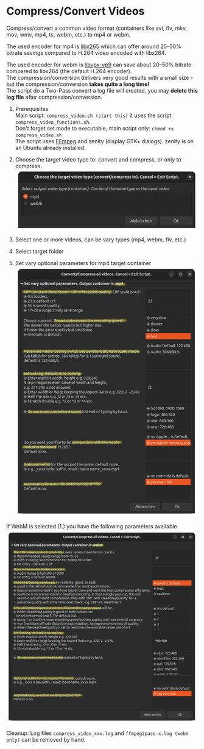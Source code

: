 # Compress/Convert Videos

Compress/convert a common video format (containers like avi, flv, mkv, mov, wmv, mp4, ts, webm, etc.) to mp4 or webm.

The used encoder for mp4 is [libx265](https://trac.ffmpeg.org/wiki/Encode/H.265) which can offer around 25–50% bitrate savings compared to H.264 video encoded with libx264.

The used encoder for webm is [libvpx-vp9](https://trac.ffmpeg.org/wiki/Encode/VP9#constrainedq) can save about 20–50% bitrate compared to libx264 (the default H.264 encoder). \
The compression/conversion delivers very good results with a small size - but the compression/conversion **takes quite a long time!** \
The script do a Two-Pass convert a log file will created, you may **delete this log file** after compression/conversion.

1. Prerequisites \
Main script: ``compress_video.sh (start this)`` it uses the script ``compress_video_functions.sh``. \
Don't forget set mode to executable, main script only: ``chmod +x compress_video.sh`` \
The script uses [FFmpeg](https://ffmpeg.org/download.html) and zenity (display GTK+ dialogs). zenity is on an Ubuntu already installed.

1. Choose the target video type to: convert and compress,  or only to compress.
![Choose video type](../../../img/chooseTargetVideo.png)

1. Select one or more videos, can be vary types (mp4, webm, flv, etc.)

1. Select target folder

1. Set vary optional parameters for mp4 target container
![mp4 parameters](../../../img/params_mp4.png)

If WebM is selected (1.) you have the following parameters available
![webm parameters](../../../img/params_webm.png)

Cleanup: Log files ``compress_video_xxx.log`` and
``ffmpeg2pass-x.log (webm only)`` can be removed by hand.
